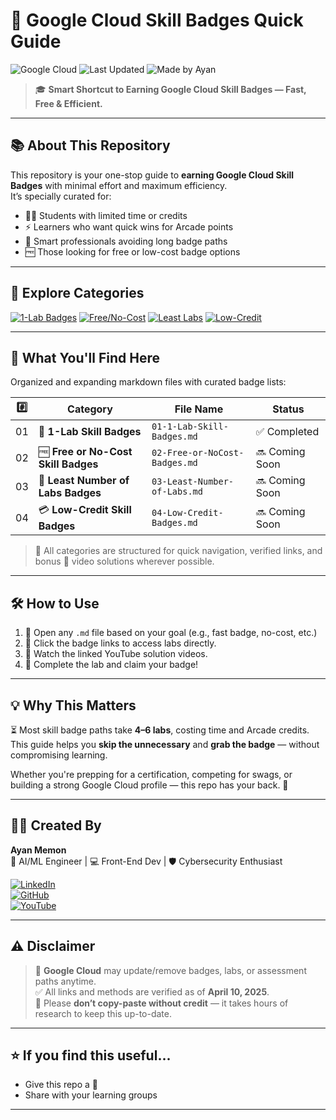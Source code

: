 # 🚀 Google Cloud Skill Badges Quick Guide

![Google Cloud](https://img.shields.io/badge/Google%20Cloud-Skills%20Boost-blue?logo=googlecloud)
![Last Updated](https://img.shields.io/badge/Updated-April%202025-brightgreen)
![Made by Ayan](https://img.shields.io/badge/Made%20By-Ayan%20Memon-orange)

> 🎓 **Smart Shortcut to Earning Google Cloud Skill Badges — Fast, Free & Efficient.**

---

## 📚 About This Repository

This repository is your one-stop guide to **earning Google Cloud Skill Badges** with minimal effort and maximum efficiency.  
It’s specially curated for:

- 👨‍💻 Students with limited time or credits  
- ⚡ Learners who want quick wins for Arcade points  
- 🧠 Smart professionals avoiding long badge paths  
- 🆓 Those looking for free or low-cost badge options  

---

## 📂 Explore Categories

[![1-Lab Badges](https://img.shields.io/badge/01-1--Lab%20Badges-blue)](1-Lab-Skill-Badges.md)
[![Free/No-Cost](https://img.shields.io/badge/02-Free%20or%20No--Cost%20Badges-brightgreen)](02-Free-or-NoCost-Badges.md)
[![Least Labs](https://img.shields.io/badge/03-Least%20Number%20of%20Labs-orange)](03-Least-Number-of-Labs.md)
[![Low-Credit](https://img.shields.io/badge/04-Low--Credit%20Badges-red)](04-Low-Credit-Badges.md)

---

## 🧭 What You'll Find Here


Organized and expanding markdown files with curated badge lists:

| #️⃣ | Category                              | File Name                      | Status       |
|----|----------------------------------------|--------------------------------|--------------|
| 01 | 🧪 **1-Lab Skill Badges**              | `01-1-Lab-Skill-Badges.md`     | ✅ Completed |
| 02 | 🆓 **Free or No-Cost Skill Badges**    | `02-Free-or-NoCost-Badges.md`  | 🔜 Coming Soon |
| 03 | 🔢 **Least Number of Labs Badges**     | `03-Least-Number-of-Labs.md`   | 🔜 Coming Soon |
| 04 | 💳 **Low-Credit Skill Badges**         | `04-Low-Credit-Badges.md`      | 🔜 Coming Soon |

> 📌 All categories are structured for quick navigation, verified links, and bonus 🎥 video solutions wherever possible.

---

## 🛠️ How to Use

1. 📖 Open any `.md` file based on your goal (e.g., fast badge, no-cost, etc.)
2. 🔗 Click the badge links to access labs directly.
3. 🎥 Watch the linked YouTube solution videos.
4. 🏁 Complete the lab and claim your badge!

---

## 💡 Why This Matters

⏳ Most skill badge paths take **4–6 labs**, costing time and Arcade credits.  
This guide helps you **skip the unnecessary** and **grab the badge** — without compromising learning.

Whether you're prepping for a certification, competing for swags, or building a strong Google Cloud profile — this repo has your back. 🤝

---

## 👨‍💻 Created By

**Ayan Memon**  
🚀 AI/ML Engineer | 💻 Front-End Dev | 🛡️ Cybersecurity Enthusiast  

[![LinkedIn](https://img.shields.io/badge/LinkedIn-Ayan%20Memon-blue?logo=linkedin)](https://www.linkedin.com/in/ayanmemon296)  
[![GitHub](https://img.shields.io/badge/GitHub-AyanMemon296-black?logo=github)](https://github.com/AyanMemon296)  
[![YouTube](https://img.shields.io/badge/YouTube-ayanmemon2926-red?logo=youtube)](https://www.youtube.com/@ayanmemon2926/playlists)

---

## ⚠️ Disclaimer

> 🔄 **Google Cloud** may update/remove badges, labs, or assessment paths anytime.  
> ✅ All links and methods are verified as of **April 10, 2025**.  
> 🙏 Please **don’t copy-paste without credit** — it takes hours of research to keep this up-to-date.

---

## ⭐ If you find this useful...

- Give this repo a 🌟
- Share with your learning groups

---

